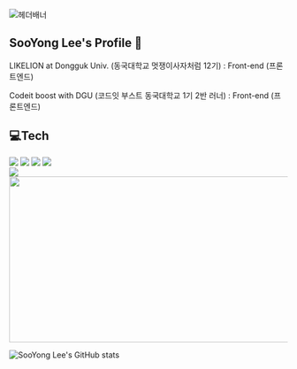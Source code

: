 ![헤더배너](https://capsule-render.vercel.app/api?type=waving&color=auto&height=200&section=header&text=LEESOOYONG&fontSize=40)

## SooYong Lee's Profile 👋
<p>LIKELION at Dongguk Univ. (동국대학교 멋쟁이사자처럼 12기) : Front-end (프론트엔드)</p> 
<p>Codeit boost with DGU (코드잇 부스트 동국대학교 1기 2반 러너) : Front-end (프론트엔드)</p>

## 💻Tech
<div>
    <div>
        <img src="https://img.shields.io/badge/html5-E34F26?style=flat-square&logo=html5&logoColor=white"> 
        <img src="https://img.shields.io/badge/css-1572B6?style=flat-square&logo=css3&logoColor=white"> 
        <img src="https://img.shields.io/badge/javascript-F7DF1E?style=flat-square&logo=javascript&logoColor=black"> 
        <img src="https://img.shields.io/badge/react-61DAFB?style=flat-square&logo=React&logoColor=white">
    </div>
        <img src="https://img.shields.io/badge/notion-black?style=for-the-badge&logo=Notion&logoColor=white"/></a>
</div>

<a href="https://github.com/devxb/gitanimals">
<img
  src="https://render.gitanimals.org/farms/{pedro0527}"
  width="600"
  height="300"
/>
</a>

<br>

![SooYong Lee's GitHub stats](https://github-readme-stats.vercel.app/api?username=pedro0527&show_icons=true&theme=transparent)


<!-- <img src="https://img.shields.io/badge/Figma-F24E1E?style=flat-square&logo=Figma&logoColor=white"/> -->
<!-- <img src="https://img.shields.io/badge/Git-F05032?style=flat-square&logo=Git&logoColor=white"/> -->
<!-- <img src="https://img.shields.io/badge/Github-black?style=flat-square&logo=Github&logoColor=white"/> -->
<!-- <img src="https://img.shields.io/badge/Docker-2496ED?style=flat-square&logo=Docker&logoColor=white"/> -->
<!-- <img src="https://img.shields.io/badge/Jenkins-D24939?style=flat-square&logo=Jenkins&logoColor=white"/> -->
<!-- <img src="https://img.shields.io/badge/aws-FF9900?style=flat-square&logo=Amazon%20AWS&logoColor=black"/> -->

</div>

<!---
pedro0527/pedro0527 is a ✨ special ✨ repository because its `README.md` (this file) appears on your GitHub profile.
You can click the Preview link to take a look at your changes.
--->
